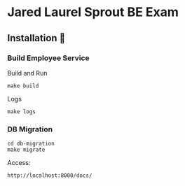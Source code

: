 # Jared Laurel Sprout BE Exam

## Installation 📌

### Build Employee Service

Build and Run
```shell
make build
```

Logs
```shell
make logs
```

### DB Migration
```shell
cd db-migration
make migrate
```

Access:
```
http://localhost:8000/docs/
```
